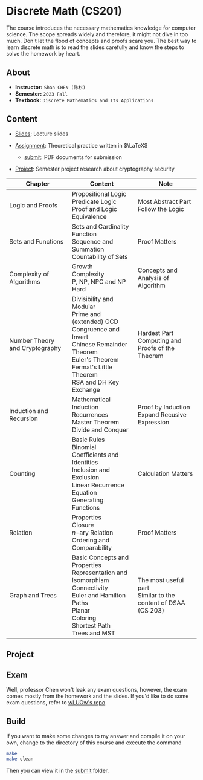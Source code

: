 # Discrete Math (CS201)

The course introduces the necessary mathematics knowledge for computer science. The scope spreads widely and therefore, it might not dive in too much. Don't let the flood of concepts and proofs scare you. The best way to learn discrete math is to read the slides carefully and know the steps to solve the homework by heart.

## About

- **Instructor:** `Shan CHEN (陈杉)`
- **Semester:** `2023 Fall`
- **Textbook:** `Discrete Mathematics and Its Applications`

## Content

 - [Slides](./Slides): Lecture slides
 - [Assignment](./Assignment): Theoretical practice written in $\LaTeX$
   - [submit](Assignment/submit): PDF documents for submission

 - [Project](Project/): Semester project research about cryptography security

| Chapter                        | Content                                                      | Note                                                         |
| ------------------------------ | ------------------------------------------------------------ | ------------------------------------------------------------ |
| Logic and Proofs               | Propositional Logic<br>Predicate Logic<br>Proof and Logic Equivalence | Most Abstract Part<br>Follow the Logic                       |
| Sets and Functions             | Sets and Cardinality<br>Function<br>Sequence and Summation<br>Countability of Sets | Proof Matters                                                |
| Complexity of Algorithms       | Growth<br>Complexity<br>P, NP, NPC and NP Hard               | Concepts and Analysis of Algorithm                           |
| Number Theory and Cryptography | Divisibility and Modular<br>Prime and (extended) GCD<br>Congruence and Invert<br>Chinese Remainder Theorem<br>Euler's Theorem<br>Fermat's Little Theorem<br>RSA and DH Key Exchange | Hardest Part<br>Computing and Proofs of the Theorem          |
| Induction and Recursion        | Mathematical Induction<br>Recurrences<br>Master Theorem<br>Divide and Conquer | Proof by Induction<br>Expand Recusive Expression             |
| Counting                       | Basic Rules<br>Binomial Coefficients and Identities<br>Inclusion and Exclusion<br>Linear Recurrence Equation<br>Generating Functions | Calculation Matters                                          |
| Relation                       | Properties<br>Closure<br>$n$-ary Relation<br>Ordering and Comparability | Proof Matters                                                |
| Graph and Trees                | Basic Concepts and Properties<br>Representation and Isomorphism<br>Connectivity<br>Euler and Hamilton Paths<br>Planar<br>Coloring<br>Shortest Path<br>Trees and MST | The most useful part<br>Similar to the content of DSAA (CS 203) |

## Project



## Exam

Well, professor Chen won't leak any exam questions, however, the exam comes mostly from the homework and the slides. If you'd like to do some exam questions, refer to [wLUOw's repo](https://github.com/wLUOw/SUSTech_Math_Course_Materials/tree/master/CS201%20%E7%A6%BB%E6%95%A3%E6%95%B0%E5%AD%A6/6-%E8%80%83%E8%AF%95%E8%AF%95%E9%A2%98)

## Build

If you want to make some changes to my answer and compile it on your own, change to the directory of this course and execute the command

```bash
make
make clean
```

Then you can view it in the [submit](Assignment/submit) folder.
